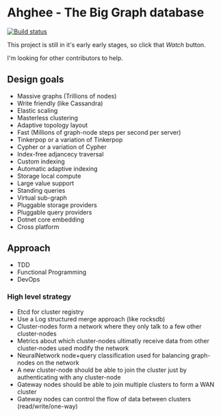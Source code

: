 # Ahghee - The Big Graph database

[![Build status](https://ci.appveyor.com/api/projects/status/6581it232hdo2qa5?svg=true)](https://ci.appveyor.com/project/Astn/ahghee)

This project is still in it's early early stages, so click that *Watch* button.

I'm looking for other contributors to help.

## Design goals

- Massive graphs (Trillions of nodes)
- Write friendly (like Cassandra)
- Elastic scaling
- Masterless clustering
- Adaptive topology layout
- Fast (Millions of graph-node steps per second per server)
- Tinkerpop or a variation of Tinkerpop
- Cypher or a variation of Cypher
- Index-free adjancecy traversal
- Custom indexing
- Automatic adaptive indexing
- Storage local compute
- Large value support
- Standing queries 
- Virtual sub-graph
- Pluggable storage providers
- Pluggable query providers
- Dotnet core embedding
- Cross platform

## Approach
- TDD
- Functional Programming
- DevOps

### High level strategy
- Etcd for cluster registry
- Use a Log structured merge approach (like rocksdb)
- Cluster-nodes form a network where they only talk to a few other cluster-nodes
- Metrics about which cluster-nodes ultimatly receive data from other cluster-nodes used modify the network
- NeuralNetwork node+query classification used for balancing graph-nodes on the network
- A new cluster-node should be able to join the cluster just by authenticating with any cluster-node
- Gateway nodes should be able to join multiple clusters to form a WAN cluster
- Gateway nodes can control the flow of data between clusters (read/write/one-way)
